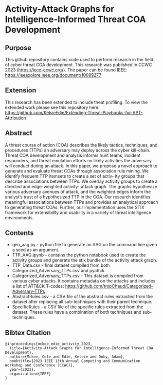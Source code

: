 # Activity-Attack Graphs for Intelligence-Informed Threat COA Development
## Purpose
This github repository contains code used to perform research in the field of cyber threat COA development. This research was published in CCWC 2023 (https://ieee-ccwc.org/). The paper can be found IEEE: https://ieeexplore.ieee.org/document/10099277
## Extension
This research has been extended to include theat profiling. To view the extended work please see this repository here:
https://github.com/KelsieEdie/Extending-Threat-Playbooks-for-APT-Attribution
## Abstract
A threat course of action (COA) describes the likely
tactics, techniques, and procedures (TTPs) an adversary may
deploy across the cyber kill-chain. Threat COA development
and analysis informs hunt teams, incident responders, and threat
emulation efforts on likely activities the adversary will conduct
during an attack. In this paper, we propose a novel approach
to generate and evaluate threat COAs through association rule
mining. We identify frequent TTP itemsets to create a set of activ-
ity groups that describe associations between TTPs. We overlay
activity groups to create a directed and edge-weighted activity-
attack graph. The graphs hypothesize various adversary avenues
of attack, and the weighted edges inform the analyst’s trust of a
hypothesized TTP in the COA. Our research identifies meaningful
associations between TTPs and provides an analytical approach
to generating threat COAs. Further, our implementation uses the
STIX framework for extensibility and usability in a variety of
threat intelligence environments.
## Contents
* gen_aag.py - python file to generate an AAG on the command line given a seed as an argument.
* TTP_AAG.ipynb - contains the python notebook used to create the activity groups and generate the stix bundle of the activity attack graph.
* TTP_Data.csv - final dataset compiled from both Categorized_Adversary_TTPs.csv and pyattck. 
* Categorized_Adversary_TTPs.csv - This dataset is compiled from various cyber attacks. It contains metadata on the attacks and includes a list of ATT&CK T-codes: https://github.com/tropChaud/Categorized-Adversary-TTPs
* AbstractRules.csv - a CSV file of the abstract rules extracted from the dataset after replacing all sub-techniques with their parent technique. 
* SpecificRules - a CSV file of the specific rules extracted from the dataset. These rules have a combination of both techniques and sub-techniques. 
## Bibtex Citation
```
@inproceedings{mckee_edie_activity_2023,
  title={Activity-Attack Graphs for Intelligence-Informed Threat COA Development},
  author={Mckee, Cole and Edie, Kelsie and Duby, Adam},
  booktitle={2023 IEEE 13th Annual Computing and Communication Workshop and Conference (CCWC)},
  year={2023},
  organization={IEEE}
}
```
